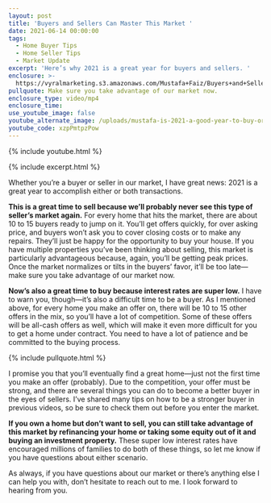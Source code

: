 ```yaml
---
layout: post
title: 'Buyers and Sellers Can Master This Market '
date: 2021-06-14 00:00:00
tags:
  - Home Buyer Tips
  - Home Seller Tips
  - Market Update
excerpt: 'Here’s why 2021 is a great year for buyers and sellers. '
enclosure: >-
  https://vyralmarketing.s3.amazonaws.com/Mustafa+Faiz/Buyers+and+Sellers+Can+Master+This+Market.mp4
pullquote: Make sure you take advantage of our market now.
enclosure_type: video/mp4
enclosure_time:
use_youtube_image: false
youtube_alternate_image: /uploads/mustafa-is-2021-a-good-year-to-buy-or-sell-real-estate-yt.jpg
youtube_code: xzpPmtpzPow
---
```

{% include youtube.html %}

{% include excerpt.html %}

Whether you’re a buyer or seller in our market, I have great news: 2021 is a great year to accomplish either or both transactions.

**This is a great time to sell because we’ll probably never see this type of seller’s market again.** For every home that hits the market, there are about 10 to 15 buyers ready to jump on it. You’ll get offers quickly, for over asking price, and buyers won’t ask you to cover closing costs or to make any repairs. They’ll just be happy for the opportunity to buy your house. If you have multiple properties you’ve been thinking about selling, this market is particularly advantageous because, again, you’ll be getting peak prices. Once the market normalizes or tilts in the buyers’ favor, it’ll be too late—make sure you take advantage of our market now.&nbsp;

**Now’s also a great time to buy because interest rates are super low.** I have to warn you, though—it’s also a difficult time to be a buyer. As I mentioned above, for every home you make an offer on, there will be 10 to 15 other offers in the mix, so you’ll have a lot of competition. Some of these offers will be all-cash offers as well, which will make it even more difficult for you to get a home under contract. You need to have a lot of patience and be committed to the buying process.&nbsp;

{% include pullquote.html %}

I promise you that you’ll eventually find a great home—just not the first time you make an offer (probably). Due to the competition, your offer must be strong, and there are several things you can do to become a better buyer in the eyes of sellers. I’ve shared many tips on how to be a stronger buyer in previous videos, so be sure to check them out before you enter the market.

**If you own a home but don’t want to sell, you can still take advantage of this market by refinancing your home or taking some equity out of it and buying an investment property.** These super low interest rates have encouraged millions of families to do both of these things, so let me know if you have questions about either scenario.&nbsp;

As always, if you have questions about our market or there’s anything else I can help you with, don’t hesitate to reach out to me. I look forward to hearing from you.&nbsp;
